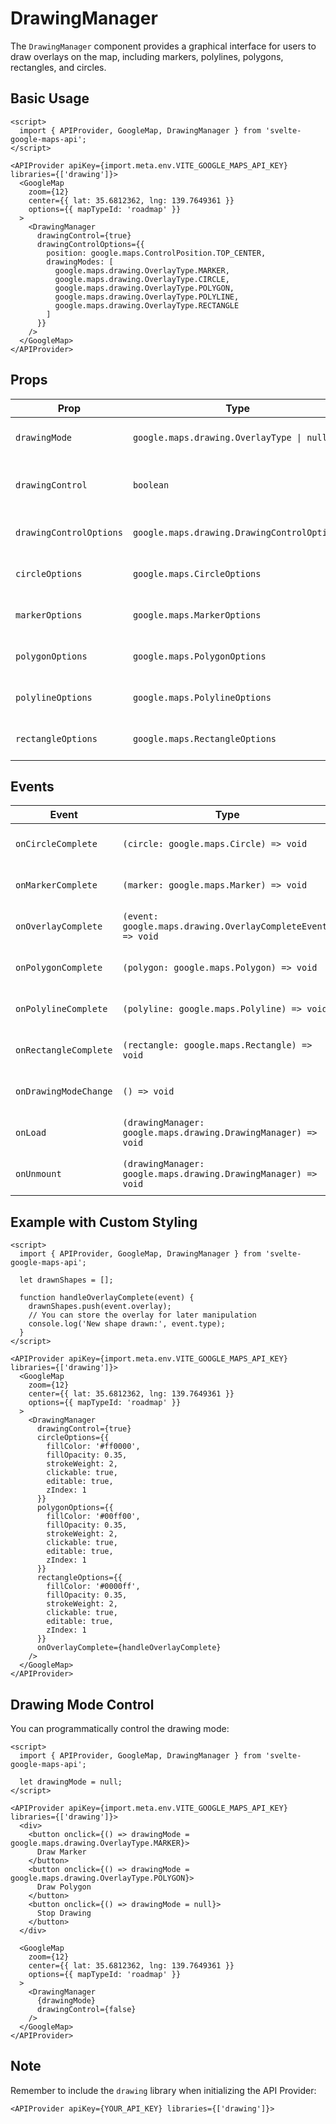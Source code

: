 # DrawingManager

The `DrawingManager` component provides a graphical interface for users to draw overlays on the map, including markers, polylines, polygons, rectangles, and circles.

## Basic Usage

```svelte
<script>
  import { APIProvider, GoogleMap, DrawingManager } from 'svelte-google-maps-api';
</script>

<APIProvider apiKey={import.meta.env.VITE_GOOGLE_MAPS_API_KEY} libraries={['drawing']}>
  <GoogleMap
    zoom={12}
    center={{ lat: 35.6812362, lng: 139.7649361 }}
    options={{ mapTypeId: 'roadmap' }}
  >
    <DrawingManager
      drawingControl={true}
      drawingControlOptions={{
        position: google.maps.ControlPosition.TOP_CENTER,
        drawingModes: [
          google.maps.drawing.OverlayType.MARKER,
          google.maps.drawing.OverlayType.CIRCLE,
          google.maps.drawing.OverlayType.POLYGON,
          google.maps.drawing.OverlayType.POLYLINE,
          google.maps.drawing.OverlayType.RECTANGLE
        ]
      }}
    />
  </GoogleMap>
</APIProvider>
```

## Props

| Prop | Type | Default | Description |
|------|------|---------|-------------|
| `drawingMode` | `google.maps.drawing.OverlayType \| null` | `null` | The current drawing mode |
| `drawingControl` | `boolean` | `true` | Whether the drawing control UI is displayed |
| `drawingControlOptions` | `google.maps.drawing.DrawingControlOptions` | `undefined` | Options for the drawing control |
| `circleOptions` | `google.maps.CircleOptions` | `undefined` | Default options for circles |
| `markerOptions` | `google.maps.MarkerOptions` | `undefined` | Default options for markers |
| `polygonOptions` | `google.maps.PolygonOptions` | `undefined` | Default options for polygons |
| `polylineOptions` | `google.maps.PolylineOptions` | `undefined` | Default options for polylines |
| `rectangleOptions` | `google.maps.RectangleOptions` | `undefined` | Default options for rectangles |

## Events

| Event | Type | Description |
|-------|------|-------------|
| `onCircleComplete` | `(circle: google.maps.Circle) => void` | Called when a circle is completed |
| `onMarkerComplete` | `(marker: google.maps.Marker) => void` | Called when a marker is completed |
| `onOverlayComplete` | `(event: google.maps.drawing.OverlayCompleteEvent) => void` | Called when any overlay is completed |
| `onPolygonComplete` | `(polygon: google.maps.Polygon) => void` | Called when a polygon is completed |
| `onPolylineComplete` | `(polyline: google.maps.Polyline) => void` | Called when a polyline is completed |
| `onRectangleComplete` | `(rectangle: google.maps.Rectangle) => void` | Called when a rectangle is completed |
| `onDrawingModeChange` | `() => void` | Called when the drawing mode changes |
| `onLoad` | `(drawingManager: google.maps.drawing.DrawingManager) => void` | Called when the DrawingManager is loaded |
| `onUnmount` | `(drawingManager: google.maps.drawing.DrawingManager) => void` | Called when the DrawingManager is unmounted |

## Example with Custom Styling

```svelte
<script>
  import { APIProvider, GoogleMap, DrawingManager } from 'svelte-google-maps-api';

  let drawnShapes = [];

  function handleOverlayComplete(event) {
    drawnShapes.push(event.overlay);
    // You can store the overlay for later manipulation
    console.log('New shape drawn:', event.type);
  }
</script>

<APIProvider apiKey={import.meta.env.VITE_GOOGLE_MAPS_API_KEY} libraries={['drawing']}>
  <GoogleMap
    zoom={12}
    center={{ lat: 35.6812362, lng: 139.7649361 }}
    options={{ mapTypeId: 'roadmap' }}
  >
    <DrawingManager
      drawingControl={true}
      circleOptions={{
        fillColor: '#ff0000',
        fillOpacity: 0.35,
        strokeWeight: 2,
        clickable: true,
        editable: true,
        zIndex: 1
      }}
      polygonOptions={{
        fillColor: '#00ff00',
        fillOpacity: 0.35,
        strokeWeight: 2,
        clickable: true,
        editable: true,
        zIndex: 1
      }}
      rectangleOptions={{
        fillColor: '#0000ff',
        fillOpacity: 0.35,
        strokeWeight: 2,
        clickable: true,
        editable: true,
        zIndex: 1
      }}
      onOverlayComplete={handleOverlayComplete}
    />
  </GoogleMap>
</APIProvider>
```

## Drawing Mode Control

You can programmatically control the drawing mode:

```svelte
<script>
  import { APIProvider, GoogleMap, DrawingManager } from 'svelte-google-maps-api';

  let drawingMode = null;
</script>

<APIProvider apiKey={import.meta.env.VITE_GOOGLE_MAPS_API_KEY} libraries={['drawing']}>
  <div>
    <button onclick={() => drawingMode = google.maps.drawing.OverlayType.MARKER}>
      Draw Marker
    </button>
    <button onclick={() => drawingMode = google.maps.drawing.OverlayType.POLYGON}>
      Draw Polygon
    </button>
    <button onclick={() => drawingMode = null}>
      Stop Drawing
    </button>
  </div>
  
  <GoogleMap
    zoom={12}
    center={{ lat: 35.6812362, lng: 139.7649361 }}
    options={{ mapTypeId: 'roadmap' }}
  >
    <DrawingManager
      {drawingMode}
      drawingControl={false}
    />
  </GoogleMap>
</APIProvider>
```

## Note

Remember to include the `drawing` library when initializing the API Provider:

```svelte
<APIProvider apiKey={YOUR_API_KEY} libraries={['drawing']}>
```